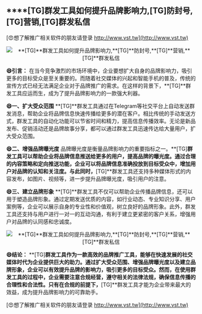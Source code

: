 ## ****[TG]**群发工具如何提升品牌影响力,**[TG]**防封号,**[TG]**营销,**[TG]**群发私信**

[😍想了解推广相关软件的朋友请登录 http://www.vst.tw](http://www.vst.tw)

 <center><img src="https://vst.tw/MP4/tuiguang/png/0.png" alt="**[TG]**群发工具如何提升品牌影响力,**[TG]**防封号,**[TG]**营销,**[TG]**群发私信"></center>

**😄引言：**
在当今竞争激烈的市场环境中，企业要想扩大自身的品牌影响力，吸引更多的目标受众是至关重要的。而随着社交媒体的兴起和智能手机的普及，传统的宣传方式已经无法满足企业对于品牌推广的需求。在这样的背景下，**[TG]**群发工具应运而生，成为了提升品牌影响力的一款强大利器。

**😄一、扩大受众范围**
**[TG]**群发工具通过在Telegram等社交平台上自动发送群发消息，帮助企业将品牌信息快速传播给更多的潜在客户。相比传统的手动发送方式，群发工具的自动化功能可以节省时间和精力，提高信息传播效率。无论是新品发布、促销活动还是品牌故事分享，都可以通过群发工具迅速传达给大量用户，扩大受众范围。

**😄二、增强品牌曝光度**
品牌曝光度是衡量品牌影响力的重要指标之一。**[TG]**群发工具可以帮助企业将品牌信息推送给更多的用户，提高品牌的曝光度。通过合理的内容策略和定向推送功能，企业可以将品牌信息准确投放到目标受众中，增加用户对品牌的认知和关注度。与此同时，**[TG]**群发工具还支持多种媒体形式的内容发布，如图片、视频等，进一步提升品牌曝光度，吸引用户的注意。

**😄三、建立品牌形象**
**[TG]**群发工具不仅可以帮助企业传播品牌信息，还可以用于塑造品牌形象。通过定期发送优质的内容，如行业动态、专业知识分享、用户案例等，企业可以展示自身的专业性和价值观，树立良好的品牌形象。此外，群发工具还支持与用户进行一对一的互动沟通，有利于建立更紧密的客户关系，增强用户对品牌的认同感和忠诚度。

 <center><img src="https://vst.tw/MP4/tuiguang/png/7.png" alt="**[TG]**群发工具如何提升品牌影响力,**[TG]**防封号,**[TG]**营销,**[TG]**群发私信"></center>

**😄结论：**
**[TG]**群发工具作为一款高效的品牌推广工具，能够在快速发展的社交媒体时代为企业提供巨大的助力。通过扩大受众范围、增强品牌曝光度以及建立品牌形象，企业可以有效提升品牌的影响力，吸引更多的目标受众。然而，在使用群发工具的过程中，企业需要注意合规经营，遵守相关的法律法规，确保信息传播的合理性和合法性。只有在合规的前提下，**[TG]**群发工具才能为企业带来最大的效益，成为提升品牌影响力的可靠助手。

[😍想了解推广相关软件的朋友请登录 http://www.vst.tw](http://www.vst.tw)



